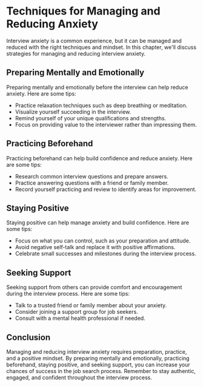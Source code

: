 Techniques for Managing and Reducing Anxiety
======================================================================================

Interview anxiety is a common experience, but it can be managed and reduced with the right techniques and mindset. In this chapter, we'll discuss strategies for managing and reducing interview anxiety.

Preparing Mentally and Emotionally
----------------------------------

Preparing mentally and emotionally before the interview can help reduce anxiety. Here are some tips:

* Practice relaxation techniques such as deep breathing or meditation.
* Visualize yourself succeeding in the interview.
* Remind yourself of your unique qualifications and strengths.
* Focus on providing value to the interviewer rather than impressing them.

Practicing Beforehand
---------------------

Practicing beforehand can help build confidence and reduce anxiety. Here are some tips:

* Research common interview questions and prepare answers.
* Practice answering questions with a friend or family member.
* Record yourself practicing and review to identify areas for improvement.

Staying Positive
----------------

Staying positive can help manage anxiety and build confidence. Here are some tips:

* Focus on what you can control, such as your preparation and attitude.
* Avoid negative self-talk and replace it with positive affirmations.
* Celebrate small successes and milestones during the interview process.

Seeking Support
---------------

Seeking support from others can provide comfort and encouragement during the interview process. Here are some tips:

* Talk to a trusted friend or family member about your anxiety.
* Consider joining a support group for job seekers.
* Consult with a mental health professional if needed.

Conclusion
----------

Managing and reducing interview anxiety requires preparation, practice, and a positive mindset. By preparing mentally and emotionally, practicing beforehand, staying positive, and seeking support, you can increase your chances of success in the job search process. Remember to stay authentic, engaged, and confident throughout the interview process.
